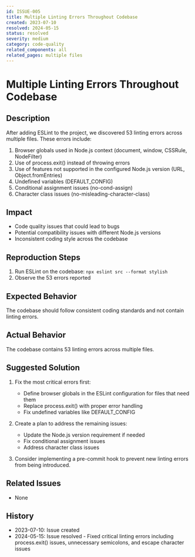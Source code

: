 ```yaml
---
id: ISSUE-005
title: Multiple Linting Errors Throughout Codebase
created: 2023-07-10
resolved: 2024-05-15
status: resolved
severity: medium
category: code-quality
related_components: all
related_pages: multiple files
---
```


# Multiple Linting Errors Throughout Codebase

## Description
After adding ESLint to the project, we discovered 53 linting errors across multiple files. These errors include:

1. Browser globals used in Node.js context (document, window, CSSRule, NodeFilter)
2. Use of process.exit() instead of throwing errors
3. Use of features not supported in the configured Node.js version (URL, Object.fromEntries)
4. Undefined variables (DEFAULT_CONFIG)
5. Conditional assignment issues (no-cond-assign)
6. Character class issues (no-misleading-character-class)

## Impact
- Code quality issues that could lead to bugs
- Potential compatibility issues with different Node.js versions
- Inconsistent coding style across the codebase

## Reproduction Steps
1. Run ESLint on the codebase: `npx eslint src --format stylish`
2. Observe the 53 errors reported

## Expected Behavior
The codebase should follow consistent coding standards and not contain linting errors.

## Actual Behavior
The codebase contains 53 linting errors across multiple files.

## Suggested Solution
1. Fix the most critical errors first:
   - Define browser globals in the ESLint configuration for files that need them
   - Replace process.exit() with proper error handling
   - Fix undefined variables like DEFAULT_CONFIG

2. Create a plan to address the remaining issues:
   - Update the Node.js version requirement if needed
   - Fix conditional assignment issues
   - Address character class issues

3. Consider implementing a pre-commit hook to prevent new linting errors from being introduced.

## Related Issues
- None

## History
- 2023-07-10: Issue created
- 2024-05-15: Issue resolved - Fixed critical linting errors including process.exit() issues, unnecessary semicolons, and escape character issues
